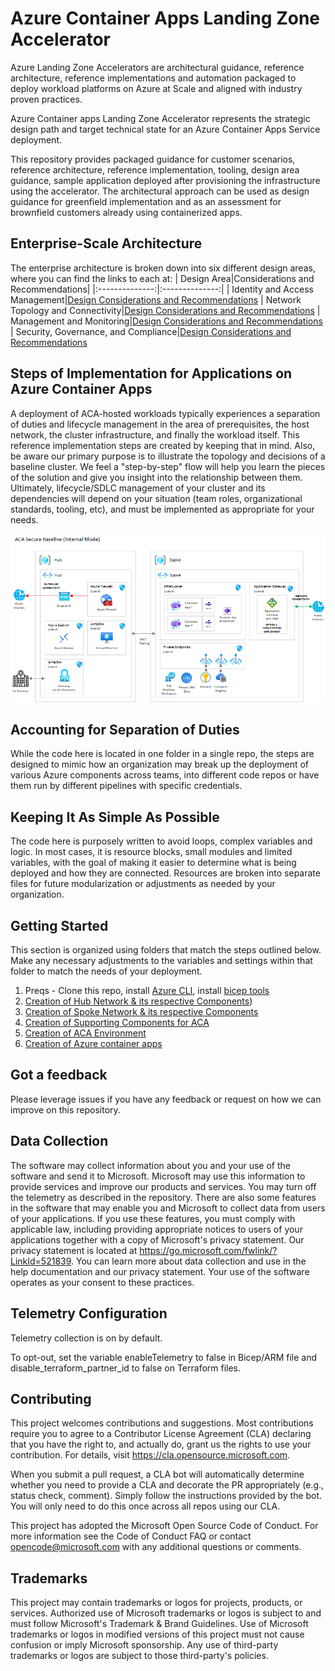 # Azure Container Apps Landing Zone Accelerator

Azure Landing Zone Accelerators are architectural guidance, reference architecture, reference implementations and automation packaged to deploy workload platforms on Azure at Scale and aligned with industry proven practices.

Azure Container apps Landing Zone Accelerator represents the strategic design path and target technical state for an Azure Container Apps Service deployment. 

This repository provides packaged guidance for customer scenarios, reference architecture, reference implementation, tooling, design area guidance, sample application deployed after provisioning the infrastructure using the accelerator. The architectural approach can be used as design guidance for greenfield implementation and as an assessment for brownfield customers already using containerized apps. 

## Enterprise-Scale Architecture

The enterprise architecture is broken down into six different design areas, where you can find the links to each at:
| Design Area|Considerations and Recommendations|
|:--------------:|:--------------:|
| Identity and Access Management|[Design Considerations and Recommendations](/docs/design-areas/identity.md)
| Network Topology and Connectivity|[Design Considerations and Recommendations](/docs/design-areas/networking.md)
| Management and Monitoring|[Design Considerations and Recommendations](/docs/design-areas/operationsManagement.md)
| Security, Governance, and Compliance|[Design Considerations and Recommendations](/docs/design-areas/security.md)

## Steps of Implementation for Applications on Azure Container Apps

A deployment of ACA-hosted workloads typically experiences a separation of duties and lifecycle management in the area of prerequisites, the host network, the cluster infrastructure, and finally the workload itself. This reference implementation steps are created by keeping that in mind. Also, be aware our primary purpose is to illustrate the topology and decisions of a baseline cluster. We feel a "step-by-step" flow will help you learn the pieces of the solution and give you insight into the relationship between them. Ultimately, lifecycle/SDLC management of your cluster and its dependencies will depend on your situation (team roles, organizational standards, tooling, etc), and must be implemented as appropriate for your needs.

![ACA Hub and Spoke architecture](./docs/media/acaInternal/aca-internal.png)

## Accounting for Separation of Duties

While the code here is located in one folder in a single repo, the steps are designed to mimic how an organization may break up the deployment of various Azure components across teams, into different code repos or have them run by different pipelines with specific credentials.

## Keeping It As Simple As Possible

The code here is purposely written to avoid loops, complex variables and logic. In most cases, it is resource blocks, small modules and limited variables, with the goal of making it easier to determine what is being deployed and how they are connected. Resources are broken into separate files for future modularization or adjustments as needed by your organization.

## Getting Started

This section is organized using folders that match the steps outlined below. Make any necessary adjustments to the variables and settings within that folder to match the needs of your deployment.

1. Preqs - Clone this repo, install [Azure CLI](https://docs.microsoft.com/en-us/cli/azure/install-azure-cli), install [bicep tools](https://docs.microsoft.com/en-us/azure/azure-resource-manager/bicep/install)
2. [Creation of Hub Network & its respective Components](scenarios/acaInternal/bicep/01-network-hub.md))
3. [Creation of Spoke Network & its respective Components](./scenarios/acaInternal/bicep/02-network-lz.md)
4. [Creation of Supporting Components for ACA](./scenarios/acaInternal/bicep/03-aks-supporting.md)
5. [Creation of ACA Environment](./scenarios/acaInternal/bicep/04-aca-env.md)
6. [Creation of Azure container apps](./scenarios/acaInternal/bicep/05-aca-apps.md)

## Got a feedback
Please leverage issues if you have any feedback or request on how we can improve on this repository.

## Data Collection
The software may collect information about you and your use of the software and send it to Microsoft. Microsoft may use this information to provide services and improve our products and services. You may turn off the telemetry as described in the repository. There are also some features in the software that may enable you and Microsoft to collect data from users of your applications. If you use these features, you must comply with applicable law, including providing appropriate notices to users of your applications together with a copy of Microsoft's privacy statement. Our privacy statement is located at https://go.microsoft.com/fwlink/?LinkId=521839. You can learn more about data collection and use in the help documentation and our privacy statement. Your use of the software operates as your consent to these practices.

## Telemetry Configuration
Telemetry collection is on by default.

To opt-out, set the variable enableTelemetry to false in Bicep/ARM file and disable_terraform_partner_id to false on Terraform files.

## Contributing
This project welcomes contributions and suggestions. Most contributions require you to agree to a Contributor License Agreement (CLA) declaring that you have the right to, and actually do, grant us the rights to use your contribution. For details, visit https://cla.opensource.microsoft.com.

When you submit a pull request, a CLA bot will automatically determine whether you need to provide a CLA and decorate the PR appropriately (e.g., status check, comment). Simply follow the instructions provided by the bot. You will only need to do this once across all repos using our CLA.

This project has adopted the Microsoft Open Source Code of Conduct. For more information see the Code of Conduct FAQ or contact opencode@microsoft.com with any additional questions or comments.

## Trademarks
This project may contain trademarks or logos for projects, products, or services. Authorized use of Microsoft trademarks or logos is subject to and must follow Microsoft's Trademark & Brand Guidelines. Use of Microsoft trademarks or logos in modified versions of this project must not cause confusion or imply Microsoft sponsorship. Any use of third-party trademarks or logos are subject to those third-party's policies.
